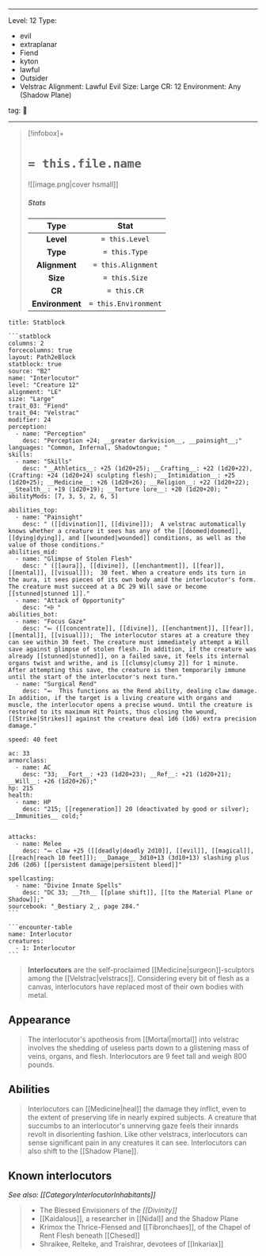 
---


Level: 12
Type:
- evil
- extraplanar
- Fiend
- kyton
- lawful
- Outsider
- Velstrac
Alignment: Lawful Evil
Size: Large
CR: 12
Environment: Any (Shadow Plane)


tag: 👹

---

> [!infobox]+
> #  `= this.file.name`
> ![[image.png|cover hsmall]]
> ##### Stats
> Type | Stat |
> :---:|:---:|
> **Level** | `= this.Level` |
> **Type** | `= this.Type` |
> **Alignment** | `= this.Alignment` |
> **Size** | `= this.Size` |
> **CR** | `= this.CR` |
> **Environment** | `= this.Environment` |




````ad-info
title: Statblock

```statblock
columns: 2
forcecolumns: true
layout: Path2eBlock
statblock: true
source: "B2"
name: "Interlocutor"
level: "Creature 12"
alignment: "LE"
size: "Large"
trait_03: "Fiend"
trait_04: "Velstrac"
modifier: 24
perception:
  - name: "Perception"
    desc: "Perception +24; __greater darkvision__, __painsight__;"
languages: "Common, Infernal, Shadowtongue; "
skills:
  - name: "Skills"
    desc: "__Athletics__: +25 (1d20+25); __Crafting__: +22 (1d20+22), (Crafting: +24 (1d20+24) sculpting flesh); __Intimidation__: +25 (1d20+25); __Medicine__: +26 (1d20+26); __Religion__: +22 (1d20+22); __Stealth__: +19 (1d20+19); __Torture lore__: +20 (1d20+20); "
abilityMods: [7, 3, 5, 2, 6, 5]

abilities_top:
  - name: "Painsight"
    desc: " ([[divination]], [[divine]]);  A velstrac automatically knows whether a creature it sees has any of the [[doomed|doomed]], [[dying|dying]], and [[wounded|wounded]] conditions, as well as the value of those conditions."
abilities_mid:
  - name: "Glimpse of Stolen Flesh"
    desc: " ([[aura]], [[divine]], [[enchantment]], [[fear]], [[mental]], [[visual]]);  30 feet. When a creature ends its turn in the aura, it sees pieces of its own body amid the interlocutor's form. The creature must succeed at a DC 29 Will save or become [[stunned|stunned 1]]."
  - name: "Attack of Opportunity"
    desc: "⬲ "
abilities_bot:
  - name: "Focus Gaze"
    desc: "⬻ ([[concentrate]], [[divine]], [[enchantment]], [[fear]], [[mental]], [[visual]]);  The interlocutor stares at a creature they can see within 30 feet. The creature must immediately attempt a Will save against glimpse of stolen flesh. In addition, if the creature was already [[stunned|stunned]], on a failed save, it feels its internal organs twist and writhe, and is [[clumsy|clumsy 2]] for 1 minute. After attempting this save, the creature is then temporarily immune until the start of the interlocutor's next turn."
  - name: "Surgical Rend"
    desc: "⬻  This functions as the Rend ability, dealing claw damage. In addition, if the target is a living creature with organs and muscle, the interlocutor opens a precise wound. Until the creature is restored to its maximum Hit Points, thus closing the wound, [[Strike|Strikes]] against the creature deal 1d6 (1d6) extra precision damage."

speed: 40 feet

ac: 33
armorclass:
  - name: AC
    desc: "33; __Fort__: +23 (1d20+23); __Ref__: +21 (1d20+21); __Will__: +26 (1d20+26);"
hp: 215
health:
  - name: HP
    desc: "215; [[regeneration]] 20 (deactivated by good or silver); __Immunities__ cold;"


attacks:
  - name: Melee
    desc: "⬻ claw +25 ([[deadly|deadly 2d10]], [[evil]], [[magical]], [[reach|reach 10 feet]]); __Damage__ 3d10+13 (3d10+13) slashing plus 2d6 (2d6) [[persistent damage|persistent bleed]]"

spellcasting:
  - name: "Divine Innate Spells"
    desc: "DC 33; __7th__ [[plane shift]], [[to the Material Plane or Shadow]];"
sourcebook: "_Bestiary 2_, page 284."
```

```encounter-table
name: Interlocutor
creatures:
  - 1: Interlocutor
```

````



> **Interlocutors** are the self-proclaimed [[Medicine|surgeon]]-sculptors among the [[Velstrac|velstracs]]. Considering every bit of flesh as a canvas, interlocutors have replaced most of their own bodies with metal.



## Appearance

> The interlocutor's apotheosis from [[Mortal|mortal]] into velstrac involves the shedding of useless parts down to a glistening mass of veins, organs, and flesh.
Interlocutors are 9 feet tall and weigh 800 pounds.


## Abilities

> Interlocutors can [[Medicine|heal]] the damage they inflict, even to the extent of preserving life in nearly expired subjects. A creature that succumbs to an interlocutor's unnerving gaze feels their innards revolt in disorienting fashion. Like other velstracs, interlocutors can sense significant pain in any creatures it can see. Interlocutors can also shift to the [[Shadow Plane]].


## Known interlocutors

*See also: [[CategoryInterlocutorInhabitants]]*
> - The Blessed Envisioners of the *[[Divinity]]*
> - [[Kaidalous]], a researcher in [[Nidal]] and the Shadow Plane
> - Krimox the Thrice-Flensed and [[Tibronchaes]], of the Chapel of Rent Flesh beneath [[Chesed]]
> - Shraikee, Relteke, and Traishrar, devotees of [[Inkariax]]









